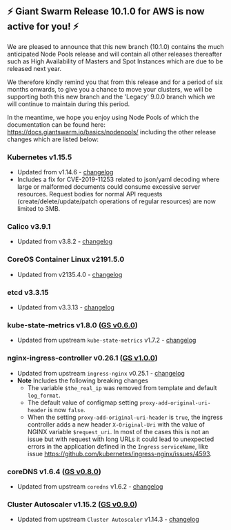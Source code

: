 ## :zap:  Giant Swarm Release 10.1.0 for AWS is now active for you! :zap:

We are pleased to announce that this new branch (10.1.0) contains the much anticipated Node Pools release and will contain all
other releases thereafter such as High Availability of Masters and Spot Instances which are due to be released next year. 

We therefore kindly remind you that from this release and for a period of six months onwards, 
to give you a chance to move your clusters, we will be supporting both this new branch and the 'Legacy' 9.0.0 branch which we will
continue to maintain during this period. 

In the meantime, we hope you enjoy using Node Pools of which the documentation can be found here: https://docs.giantswarm.io/basics/nodepools/ 
including the other release changes which are listed below: 

### Kubernetes v1.15.5
- Updated from v1.14.6 - [changelog](https://github.com/kubernetes/kubernetes/blob/master/CHANGELOG-1.15.md#kubernetes-v115-release-notes)
- Includes a fix for CVE-2019-11253 related to json/yaml decoding where large or malformed documents could consume excessive server resources. Request bodies for normal API requests (create/delete/update/patch operations of regular resources) are now limited to 3MB.

### Calico v3.9.1
- Updated from v3.8.2 - [changelog](https://docs.projectcalico.org/v3.9/release-notes/)

### CoreOS Container Linux v2191.5.0
- Updated from v2135.4.0 - [changelog](https://coreos.com/releases/#2191.5.0)

### etcd v3.3.15
- Updated from v3.3.13 - [changelog](https://github.com/etcd-io/etcd/blob/master/CHANGELOG-3.3.md#v3315-2019-08-19)

### kube-state-metrics v1.8.0 ([GS v0.6.0](https://github.com/giantswarm/kube-state-metrics-app/blob/master/CHANGELOG.md#v060))
- Updated from upstream `kube-state-metrics` v1.7.2 - [changelog](https://github.com/kubernetes/kube-state-metrics/blob/master/CHANGELOG.md#v180--2019-10-)

### nginx-ingress-controller v0.26.1 ([GS v1.0.0](https://github.com/giantswarm/kubernetes-nginx-ingress-controller/blob/master/CHANGELOG.md#100))
- Updated from upstream `ingress-nginx` v0.25.1 - [changelog](https://github.com/kubernetes/ingress-nginx/blob/master/Changelog.md#0261)
- **Note** Includes the following breaking changes
  - The variable `$the_real_ip` was removed from template and default `log_format`.
  - The default value of configmap setting `proxy-add-original-uri-header` is now `false`.
  - When the setting `proxy-add-original-uri-header` is `true`, the ingress controller adds a new header `X-Original-Uri` with the value of NGINX variable `$request_uri`. In most of the cases this is not an issue but with request with long URLs it could lead to unexpected errors in the application defined in the `Ingress` `serviceName`, like issue https://github.com/kubernetes/ingress-nginx/issues/4593.

### coreDNS v1.6.4 ([GS v0.8.0](https://github.com/giantswarm/coredns-app/blob/master/CHANGELOG.md#v080))
- Updated from upstream `coredns` v1.6.2 - [changelog](https://coredns.io/2019/09/27/coredns-1.6.4-release/)

### Cluster Autoscaler v1.15.2 ([GS v0.9.0](https://github.com/giantswarm/cluster-autoscaler-app/blob/master/CHANGELOG.md#v090))
- Updated from upstream `Cluster Autoscaler` v1.14.3 - [changelog](https://github.com/kubernetes/autoscaler/releases/tag/cluster-autoscaler-1.15.2)
